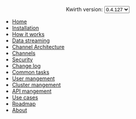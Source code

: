 <center>
  Kwirth version:
  <select id="version" onchange="window.location.href = `/kwirth/#/${document.getElementById('version').value}/index`">
    <option value="0.4.127" selected>0.4.127</option>
    <option value="0.4.63">0.4.63</option>
    <option value="0.4.20">0.4.20</option>
    <option value="0.3.160">0.3.160</option>
    <option value="0.2.8">0.2.8</option>
  </select>
</center>

* [Home](index)
* [Installation](./installation)
* [How it works](how)
* [Data streaming](datastreaming)
* [Channel Architecture](channelarch)
* [Channels](channels)
* [Security](security)
* [Change log](changelog)
* [Common tasks](commontasks)
* [User mangement](usermanagement)
* [Cluster mangement](clustermanagement)
* [API mangement](apimanagement)
* [Use cases](usecases)
* [Roadmap](roadmap)
* [About](about)
